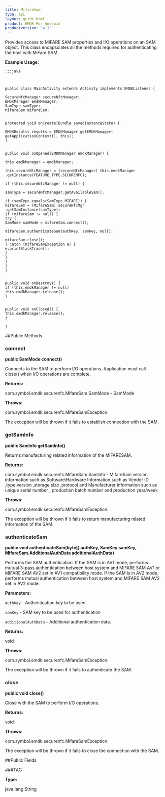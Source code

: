 ```yaml
---
title: MifareSam
type: api
layout: guide.html
product: EMDK For Android
productversion: '4.1'
---
```



Provides access to MIFARE SAM properties and I/O operations on an SAM object.
 This class encapsulates all the methods required for authenticating the host
 with MiFare SAM.
 
 

**Example Usage:**
	
	:::java
	
	
	
	public class MainActivity extends Activity implements EMDKListener {
	
	SecureNfcManager secureNfcManager;
	EMDKManager emdkManager;
	SamType samType;
	MifareSam mifareSam;
	
	
	protected void onCreate(Bundle savedInstanceState) {
	
	EMDKResults results = EMDKManager.getEMDKManager(
	getApplicationContext(), this);
	}
	
	
	public void onOpened(EMDKManager emdkManager) {
	
	this.emdkManager = emdkManager;
	
	this.secureNfcManager = (secureNfcManager) this.emdkManager
	.getInstance(FEATURE_TYPE.SECURENFC);
	
	if (this.secureNfcManager != null) {
	
	samType = secureNfcManager.getAvailableSam();
	
	if (samType.equals(SamType.MIFARE)) {
	mifareSam = (MifareSam) secureNfcMgr
	.getSamInstance(samType);
	if (mifareSam != null) {
	try {
	SamMode samMode = mifareSam.connect();
	
	mifareSam.authenticateSam(authKey, samKey, null);
	
	mifareSam.close();
	} catch (MifareSamException e) {
	e.printStackTrace();
	}
	}
	}
	}
	}
	
	
	public void onDestroy() {
	if (this.emdkManager != null)
	this.emdkManager.release();
	}
	
	
	public void onClosed() {
	this.emdkManager.release();
	}
	
	}
	
	


##Public Methods

### connect

**public SamMode connect()**

Connects to the SAM to perform I/O operations. Application must call
 close() when I/O operations are complete.

**Returns:**

com.symbol.emdk.securenfc.MifareSam.SamMode - SamMode

**Throws:**

com.symbol.emdk.securenfc.MifareSamException

The exception will be thrown if it fails to establish
             connection with the SAM.

### getSamInfo

**public SamInfo getSamInfo()**

Returns manufacturing related information of the MIFARESAM.

**Returns:**

com.symbol.emdk.securenfc.MifareSam.SamInfo - MifareSam version information such as Software\Hardware
         Information such as Vendor ID ,type,version ,storage size
         ,protocol and Manufacturer information such as unique serial number ,
         production batch number and production year/week

**Throws:**

com.symbol.emdk.securenfc.MifareSamException

The exception will be thrown if it fails to
 return manufacturing related information of the SAM.

### authenticateSam

**public void authenticateSam(byte[] authKey, SamKey samKey, MifareSam.AdditionalAuthData additionalAuthData)**

Performs the SAM authentication. If the SAM is in AV1 mode, performs
 mutual 3-pass authentication between host system and MIFARE SAM AV1 or
 MIFARE SAM AV2 set in AV1 compatibility mode. If the SAM is in AV2 mode,
 performs mutual authentication between host system and MIFARE SAM AV2 set
 in AV2 mode.

**Parameters:**

`authKey` - Authentication key to be used.

`samKey` - SAM key to be used for authentication

`additionalAuthData` - Additional authentication data.

**Returns:**

void

**Throws:**

com.symbol.emdk.securenfc.MifareSamException

The exception will be thrown if it fails to authenticate the
             SAM.

### close

**public void close()**

Close with the SAM to perform I/O operations.

**Returns:**

void

**Throws:**

com.symbol.emdk.securenfc.MifareSamException

The exception will be thrown if it fails to close the
             connection with the SAM.

##Public Fields

###TAG



**Type:**

java.lang.String












